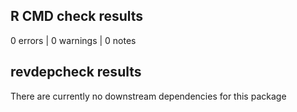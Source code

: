 ## R CMD check results

0 errors \| 0 warnings \| 0 notes

## revdepcheck results

There are currently no downstream dependencies for this package
